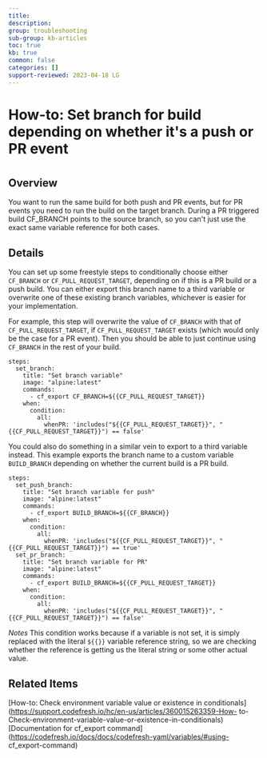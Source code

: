 ```yaml
---
title: 
description: 
group: troubleshooting
sub-group: kb-articles
toc: true
kb: true
common: false
categories: []
support-reviewed: 2023-04-18 LG
---
```


# How-to: Set branch for build depending on whether it's a push or PR event

#

## Overview

You want to run the same build for both push and PR events, but for PR events
you need to run the build on the target branch. During a PR triggered build
CF_BRANCH points to the source branch, so you can't just use the exact same
variable reference for both cases.

## Details

You can set up some freestyle steps to conditionally choose either `CF_BRANCH`
or `CF_PULL_REQUEST_TARGET`, depending on if this is a PR build or a push
build. You can either export this branch name to a third variable or overwrite
one of these existing branch variables, whichever is easier for your
implementation.

For example, this step will overwrite the value of `CF_BRANCH` with that of
`CF_PULL_REQUEST_TARGET`, if `CF_PULL_REQUEST_TARGET` exists (which would only
be the case for a PR event). Then you should be able to just continue using
`CF_BRANCH` in the rest of your build.

    
    
    steps:
      set_branch:
        title: "Set branch variable"
        image: "alpine:latest"
        commands:
          - cf_export CF_BRANCH=${{CF_PULL_REQUEST_TARGET}}
        when:
          condition:
            all:
              whenPR: 'includes("${{CF_PULL_REQUEST_TARGET}}", "{{CF_PULL_REQUEST_TARGET}}") == false'
    

You could also do something in a similar vein to export to a third variable
instead. This example exports the branch name to a custom variable
`BUILD_BRANCH` depending on whether the current build is a PR build.

    
    
    steps:
      set_push_branch:
        title: "Set branch variable for push"
        image: "alpine:latest"
        commands:
          - cf_export BUILD_BRANCH=${{CF_BRANCH}}
        when:
          condition:
            all:
              whenPR: 'includes("${{CF_PULL_REQUEST_TARGET}}", "{{CF_PULL_REQUEST_TARGET}}") == true'
      set_pr_branch:
        title: "Set branch variable for PR"
        image: "alpine:latest"
        commands:
          - cf_export BUILD_BRANCH=${{CF_PULL_REQUEST_TARGET}}
        when:
          condition:
            all:
              whenPR: 'includes("${{CF_PULL_REQUEST_TARGET}}", "{{CF_PULL_REQUEST_TARGET}}") == false'
    

_Notes_ This condition works because if a variable is not set, it is simply
replaced with the literal `${{}}` variable reference string, so we are
checking whether the reference is getting us the literal string or some other
actual value.

## Related Items

[How-to: Check environment variable value or existence in
conditionals](https://support.codefresh.io/hc/en-us/articles/360015263359-How-
to-Check-environment-variable-value-or-existence-in-conditionals)
[Documentation for cf_export
command](https://codefresh.io/docs/docs/codefresh-yaml/variables/#using-
cf_export-command)

